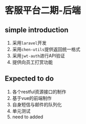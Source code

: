 # 客服平台二期-后端

## simple introduction
1. 采用`laravel`开发
2. 采用`chen-utils`提供返回统一格式
3. 采用`jwt-auth`进行API验证 
4. 提供向员工打赏功能



## Expected to do
1. 各个restful资源接口的制作
2. 基于vue的前端制作
3. 自身短信与邮件的队列化
4. 单元测试
5. need to added
